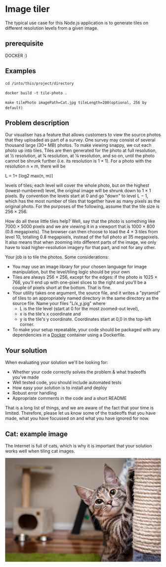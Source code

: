 # Image tiler
The typical use case for this Node.js application is to generate tiles on different resolution levels from a given image.

## prerequisite
DOCKER :)

## Examples
`cd /into/this/project/directory`

`docker build -t tile-photo . `

`make tilePhoto imagePath=Cat.jpg tileLength=200(optional, 256 by default)`

## Problem description

Our visualiser has a feature that allows customers to view the source photos that they uploaded as part of a survey. One survey may consist of several thousand large (30+ MB) photos. To make viewing snappy, we cut each photo up into tiles. Tiles are then generated for the photo at full resolution, at 1⁄2 resolution, at 1⁄4 resolution, at 1⁄8 resolution, and so on, until the photo cannot be shrunk further (i.e. its resolution is 1 × 1). For a photo with the resolution n × m, there will be

L = 1+ ⌈log2 max(n, m)⌉

levels of tiles; each level will cover the whole photo, but on the highest (lowest-numbered) level, the original image will be shrunk down to 1 × 1 pixels. By convention the levels start at 0 and go "down" to level L − 1, which has the most number of tiles that together have as many pixels as the original photo. For the purposes of the following, assume that the tile size is 256 × 256.

How do all these little tiles help? Well, say that the photo is something like 7000 × 5000 pixels and we are viewing it in a viewport that is 1000 × 800 (0.8 megapixels). The browser can then choose to load the 4 × 3 tiles from level 10, totalling 0.8 megapixels, instead of the full photo at 35 megapixels. It also means that when zooming into different parts of the image, we only have to load higher-resolution imagery for that part, and not for any other.

Your job is to tile the photos. Some considerations:

- You may use an image library for your chosen language for image manipulation, but the level/tiling logic should be your own
- Tiles are always 256 × 256, except for the edges: if the photo is 1025 × 766, you'll end up with one-pixel slices to the right and you'll be a couple of pixels short at the bottom. That is fine.
- Your utility takes one argument, the source file, and it writes a "pyramid" of tiles to an appropriately named directory in the same directory as the source file. Name your files "L/x_y.jpg" where
    - L is the tile level (start at 0 for the most zoomed-out level),
    - x is the tile's x coordinate and
    - y is the tile's y coordinate. Coordinates start at 0,0 in the top-left corner.
- To make your setup repeatable, your code should be packaged with any dependencies in a [Docker](https://www.docker.com/) container using a Dockerfile. 

## Your solution

When evaluating your solution we'll be looking for:

- Whether your code correctly solves the problem & what tradeoffs you've made
- Well tested code, you should include automated tests
- How easy your solution is to install and deploy
- Robust error handling
- Appropriate comments in the code and a short README

That is a long list of things, and we are aware of the fact that your time is limited. Therefore, please let us know some of the tradeoffs that you have made, what you have focussed on and what you have ignored for now.


## Cat: example image

The Internet is full of cats, which is why it is important that your solution works well when tiling cat images.

![Image of Cat](Cat.jpg)